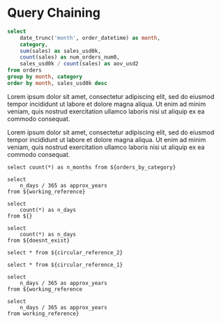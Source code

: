 <script>
    let vvv = 129
</script>

# Query Chaining

```sql orders_by_category
select 
    date_trunc('month', order_datetime) as month, 
    category, 
    sum(sales) as sales_usd0k,
    count(sales) as num_orders_num0,
    sales_usd0k / count(sales) as aov_usd2
from orders
group by month, category
order by month, sales_usd0k desc
```

Lorem ipsum dolor sit amet, consectetur adipiscing elit, sed do eiusmod tempor incididunt ut labore et dolore magna aliqua. Ut enim ad minim veniam, quis nostrud exercitation ullamco laboris nisi ut aliquip ex ea commodo consequat.

<DataTable data={orders_by_category}/>


Lorem ipsum dolor sit amet, consectetur adipiscing elit, sed do eiusmod tempor incididunt ut labore et dolore magna aliqua. Ut enim ad minim veniam, quis nostrud exercitation ullamco laboris nisi ut aliquip ex ea commodo consequat.

```working_reference
select count(*) as n_months from ${orders_by_category}
```

<DataTable data={working_reference}/>

```two_step_reference
select
    n_days / 365 as approx_years
from ${working_reference}
```

```missing_reference
select
    count(*) as n_days
from ${}
```

```incorrect_reference
select
    count(*) as n_days
from ${doesnt_exist}
```

```circular_reference_1
select * from ${circular_reference_2}
```

```circular_reference_2
select * from ${circular_reference_1}
```

```missing_close_bracket
select
    n_days / 365 as approx_years
from ${working_reference
```

```missing_opening_bracket
select
    n_days / 365 as approx_years
from working_reference}
```
